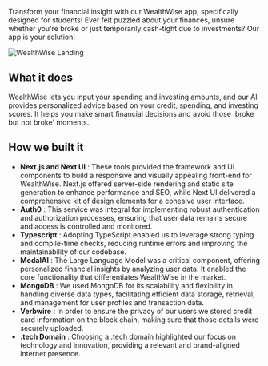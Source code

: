 Transform your financial insight with our WealthWise app, specifically designed for students! Ever felt puzzled about your finances, unsure whether you're broke or just temporarily cash-tight due to investments? Our app is your solution!

![WealthWise Landing](https://d112y698adiu2z.cloudfront.net/photos/production/software_photos/002/830/300/datas/original.png)

## What it does
WealthWise lets you input your spending and investing amounts, and our AI provides personalized advice based on your credit, spending, and investing scores. It helps you make smart financial decisions and avoid those 'broke but not broke' moments.

## How we built it

- **Next.js and Next UI** : These tools provided the framework and UI components to build a responsive and visually appealing front-end for WealthWise. Next.js offered server-side rendering and static site generation to enhance performance and SEO, while Next UI delivered a comprehensive kit of design elements for a cohesive user interface.
- **Auth0** : This service was integral for implementing robust authentication and authorization processes, ensuring that user data remains secure and access is controlled and monitored.
- **Typescript** : Adopting TypeScript enabled us to leverage strong typing and compile-time checks, reducing runtime errors and improving the maintainability of our codebase.
- **ModalAI** : The Large Language Model was a critical component, offering personalized financial insights by analyzing user data. It enabled the core functionality that differentiates WealthWise in the market.
- **MongoDB** : We used MongoDB for its scalability and flexibility in handling diverse data types, facilitating efficient data storage, retrieval, and management for user profiles and transaction data.
- **Verbwire** : In order to ensure the privacy of our users we stored credit card information on the block chain, making sure that those details were securely uploaded.
- **.tech Domain** : Choosing a .tech domain highlighted our focus on technology and innovation, providing a relevant and brand-aligned internet presence.
